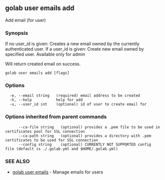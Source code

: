 ## golab user emails add

Add email (for user)

### Synopsis


If no user_id is given: Creates a new email owned by the currently authenticated user.
If a user_id is given: Create new email owned by specified user. Available only for admin

Will return created email on success.

```
golab user emails add [flags]
```

### Options

```
  -e, --email string   (required) email address to be created
  -h, --help           help for add
  -u, --user_id int    (optional) id of user to create email for
```

### Options inherited from parent commands

```
      --ca-file string   (optional) provides a .pem file to be used in certificates pool for SSL connection
      --ca-path string   (optional) provides a directory with .pem certificates to be used for SSL connection
      --config string    (optional) CURRENTLY NOT SUPPORTED config file (default is ./.golab.yml and $HOME/.golab.yml)
```

### SEE ALSO
* [golab user emails](golab_user_emails.md)	 - Manage emails for users

